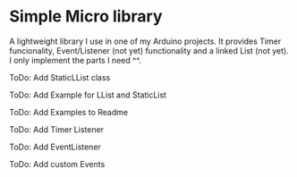 # Simple Micro library

A lightweight library I use in one of my Arduino projects. It provides Timer funcionality, Event/Listener (not yet) functionality and a linked List (not yet). I only implement the parts I need ^^.

ToDo: Add StaticLList class

ToDo: Add Example for LList and StaticList 

ToDo: Add Examples to Readme

ToDo: Add Timer Listener

ToDo: Add EventListener

ToDo: Add custom Events

